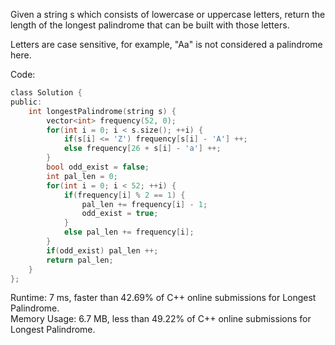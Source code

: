 Given a string s which consists of lowercase or uppercase letters, return the length of the longest palindrome that can be built with those letters.  

Letters are case sensitive, for example, "Aa" is not considered a palindrome here.  

Code:  
```c
class Solution {
public:
    int longestPalindrome(string s) {
        vector<int> frequency(52, 0);
        for(int i = 0; i < s.size(); ++i) {
            if(s[i] <= 'Z') frequency[s[i] - 'A'] ++;
            else frequency[26 + s[i] - 'a'] ++;
        }
        bool odd_exist = false;
        int pal_len = 0;
        for(int i = 0; i < 52; ++i) {
            if(frequency[i] % 2 == 1) {
                pal_len += frequency[i] - 1;
                odd_exist = true;
            }
            else pal_len += frequency[i];
        }
        if(odd_exist) pal_len ++;
        return pal_len;
    }
};
```
Runtime: 7 ms, faster than 42.69% of C++ online submissions for Longest Palindrome.  
Memory Usage: 6.7 MB, less than 49.22% of C++ online submissions for Longest Palindrome.  
